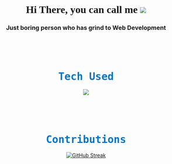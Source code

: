 <h1 align="center" style=" font-family: 'Times New Roman', Times, serif;">
 Hi There, you can call me
 <img src="https://readme-typing-svg.herokuapp.com?font=Times&size=40&center=true&vCenter=true&width=500&heigh=70&duration=5000&lines=Ahmad;Mamet;Mad;Met;Mahmed;Fadil;Bedil"/>
</h1>

<h3 align="center">Just boring person who has grind to Web Development</h3>

<br/>
<br/>
<br/>

<h1 align="center" style="color: #0376C6; font-family: 'Lucida Console', monospace;">Tech Used</h1>

<p align="center">
  <a href="https://skillicons.dev">
    <img src="https://skillicons.dev/icons?i=js,ts,laravel,react" />
  </a>
</p>

<br/>
<br/>
<br/>

<h1 align="center" style="color: #0376C6; font-family: 'Lucida Console', monospace;">Contributions</h1>

<p align="center">
  <a href="https://git.io/streak-stats">
  <img src="https://streak-stats.demolab.com?user=ahmdf20&hide_border=true&mode=weekly" alt="GitHub Streak" />
  </a>
</p>

<!-- <p align="center">
  <img src="https://raw.githubusercontent.com/ahmdf20/ahmdf20/output/github-contribution-grid-snake.svg" alt="GitHub Streak" />
</p> -->
